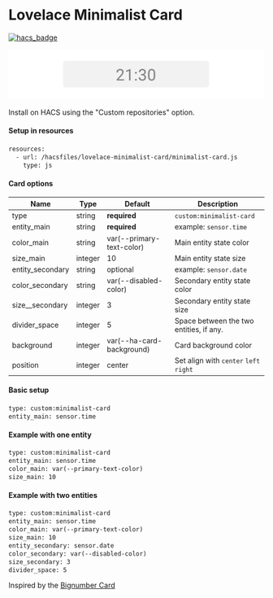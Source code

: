 # Lovelace Minimalist Card
[![hacs_badge](https://img.shields.io/badge/HACS-Custom-orange.svg?style=for-the-badge)](https://github.com/custom-components/hacs)

![Cards](/docs/imgs/cards.gif)


Install on HACS using the "Custom repositories" option.


#### Setup in resources
```
resources:
  - url: /hacsfiles/lovelace-minimalist-card/minimalist-card.js
    type: js
```


#### Card options
| Name | Type | Default | Description |
|------|------|---------|-------------|
| type | string | **required** | `custom:minimalist-card`|
| entity_main | string | **required** | example: `sensor.time` |
| color_main | string | var(--primary-text-color) | Main entity state color |
| size_main | integer | 10 | Main entity state size |
| entity_secondary | string | optional | example: `sensor.date` |
| color_secondary | string | var(--disabled-color) | Secondary entity state color |
| size__secondary | integer | 3 | Secondary entity state size |
| divider_space | integer | 5 | Space between the two entities, if any. |
| background | integer | var(--ha-card-background) | Card background color |
| position | integer | center | Set align with `center` `left` `right`|

#### Basic setup
```
type: custom:minimalist-card
entity_main: sensor.time
```

#### Example with one entity
```
type: custom:minimalist-card
entity_main: sensor.time
color_main: var(--primary-text-color)
size_main: 10
```

#### Example with two entities 
```
type: custom:minimalist-card
entity_main: sensor.time
color_main: var(--primary-text-color)
size_main: 10
entity_secondary: sensor.date
color_secondary: var(--disabled-color)
size_secondary: 3
divider_space: 5
```

Inspired by the [Bignumber Card](https://github.com/custom-cards/bignumber-card)
